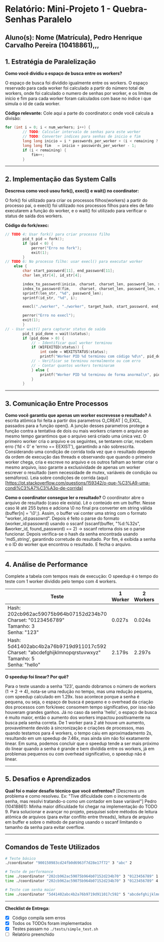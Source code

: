 # Relatório: Mini-Projeto 1 - Quebra-Senhas Paralelo

**Aluno(s):** Nome (Matrícula), Pedro Henrique Carvalho Pereira (10418861),,,  
---

## 1. Estratégia de Paralelização


**Como você dividiu o espaço de busca entre os workers?**

O espaço de busca foi dividido igualmente entre os workers. O espaço reservado para cada worker foi calculado a partir do número total de workers, onde foi calculado o numero de senhas por worker, e os limites de início e fim para cada worker foram calculados com base no índice i que simula o id de cada worker.

**Código relevante:** Cole aqui a parte do coordinator.c onde você calcula a divisão:
```c
for (int i = 0; i < num_workers; i++) {
        // TODO: Calcular intervalo de senhas para este worker
        // TODO: Converter indices para senhas de inicio e fim
        long long inicio = i * passwords_per_worker + (i < remaining ? i : remaining);
        long long fim   = inicio + passwords_per_worker - 1;
        if (i < remaining) {
            fim++;
        }
```

---

## 2. Implementação das System Calls

**Descreva como você usou fork(), execl() e wait() no coordinator:**

O fork() foi utilizado para criar os processos filhos(workers) a partir do processo pai, o execl() foi utilizado nos processos filhos para eles de fato executarem a função do worker, e o wait() foi utilizado para verificar o status de saída dos workers.

**Código do fork/exec:**
```c
// TODO 4: Usar fork() para criar processo filho
        pid_t pid = fork();
        if (pid < 0) {
            perror("Erro no fork");
            exit(1);
        }
// TODO 6: No processo filho: usar execl() para executar worker
	else {
        char start_password[11], end_password[11];
        char len_str[4], id_str[4];

        index_to_password(inicio, charset, charset_len, password_len, start_password);
        index_to_password(fim,    charset, charset_len, password_len, end_password);
        sprintf(len_str, "%d", password_len);
        sprintf(id_str, "%d", i);

        execl("./worker", "./worker", target_hash, start_password, end_password, charset, len_str, id_str, (char *)NULL);

        perror("Erro no execl");
        exit(1);
        }
// - Usar wait() para capturar status de saída
        pid_t pid_done = wait(&status);
        if (pid_done > 0) {
			// - Identificar qual worker terminou
            if (WIFEXITED(status)) {
                int code = WEXITSTATUS(status);
                printf("Worker PID %d terminou com código %d\n", pid_done, code);
			// - Verificar se terminou normalmente ou com erro
			// - Contar quantos workers terminaram
            } else {
                printf("Worker PID %d terminou de forma anormal\n", pid_done);
            }
        }
```

---

## 3. Comunicação Entre Processos

**Como você garantiu que apenas um worker escrevesse o resultado?**
A escrita atômica foi feita a partir dos parametros O_CREAT | O_EXCL, passados para a função open(). A junção desses parametros protege a função contra a tentativa de dois ou mais workers criarem o arquivo ao mesmo tempo garantimos que o arquivo será criado uma única vez. 
O primeiro worker cria o arquivo e os seguintes, se tentarem criar, recebem erro ('fd < 0' e 'errno == EEXIST'), garantindo a não sobrescrita. 
Considerando uma condição de corrida toda vez que o resultado depende da ordem de execução das threads e observando que quando o primeiro worker chega, cria e escreve no arquivo e os outros falham ao tentar criar o mesmo arquivo, isso garante a exclusividade de apenas um worker escrever o resultado (sem necessidade de mutex, variáveis de condição ou semáforos). 
Leia sobre condições de corrida (aqui)[https://pt.stackoverflow.com/questions/159342/o-que-%C3%A9-uma-condi%C3%A7%C3%A3o-de-corrida]

**Como o coordinator consegue ler o resultado?**
O coordinator abre o arquivo de resultado (caso ele exista). 
Lê o conteúdo em um buffer. Nesse caso lê até 255 bytes e adciona \0 no final pra converter em string válida (buffer[n] = '\0';). Assim, o buffer vai conter uma string com o formato "worker_id:passowrd".
Depois é feito o parse do formato (worker_id:passowrd) usando o sscanf (sscanf(buffer, "%d:%32s", &worker_id, found_password) == 2) -> sscanf retorna dois se o parse funcionar. 
Depois verifica-se o hash da senha encontrada usando 'md5_string', garantindo corretude do resultado. 
Por fim, é exibida a senha e o ID do worker que encontrou o resultado. E fecha o arquivo.

---

## 4. Análise de Performance
Complete a tabela com tempos reais de execução:
O speedup é o tempo do teste com 1 worker dividido pelo tempo com 4 workers.

| Teste | 1 Worker | 2 Workers | 4 Workers | Speedup (4w) |
|-------|----------|-----------|-----------|--------------|
| Hash: 202cb962ac59075b964b07152d234b70<br>Charset: "0123456789"<br>Tamanho: 3<br>Senha: "123" | 0.027s | 0.024s | 0.021s | 1.29x |
| Hash: 5d41402abc4b2a76b9719d911017c592<br>Charset: "abcdefghijklmnopqrstuvwxyz"<br>Tamanho: 5<br>Senha: "hello" | 2.179s | 2.297s | 0.292s | 7.46x |

**O speedup foi linear? Por quê?**

Para o teste usando a senha '123', quando dobramos o número de workers (1 -> 2 -> 4), nota-se uma redução no tempo, mas uma redução pequena, com speedup calculado em 1.29x. Isso acontece porque a senha é pequena, ou seja, o espaço de busca é pequeno e o overhead da criação dos processos com fork/exec consomem tempo significativo, por isso não houveram grandes ganhos.
Já no caso da senha 'hello', o espaço de busca é muito maior, então o aumento dos workers impactou positivamente na busca pela senha correta. De 1 worker para 2 até houve um aumento, provavelmente devido à sincronização e criações de processos, mas quando testamos para 4 workers, o tempo caiu em aproximadamento 2s, resultando em um speedup de 7.46x, mas ainda sim não foi exatamente linear.
Em suma, podemos concluir que o speedup tende a ser mais próximo do linear quando a senha é grande e bem dividida entre os workers, já em problemas pequenos ou com overhead significativo, o speedup não é linear.

---

## 5. Desafios e Aprendizados
**Qual foi o maior desafio técnico que você enfrentou?**
[Descreva um problema e como resolveu. Ex: "Tive dificuldade com o incremento de senha, mas resolvi tratando-o como um contador em base variável"]
Pedro (10418861): Minha maior dificuldade foi chegar na implementação do TODO 9. Para solucionar e avançar no projeto, pesquisei sobre métodos de leitura atômica de arquivos (para evitar conflito entre threads), leitura de arquivo em buffer e sobre o método de parsing usando o sscanf limitando o tamanho da senha para evitar overflow.

---

## Comandos de Teste Utilizados

```bash
# Teste básico
./coordinator "900150983cd24fb0d6963f7d28e17f72" 3 "abc" 2

# Teste de performance
time ./coordinator "202cb962ac59075b964b07152d234b70" 3 "0123456789" 1
time ./coordinator "202cb962ac59075b964b07152d234b70" 3 "0123456789" 4

# Teste com senha maior
time ./coordinator "5d41402abc4b2a76b9719d911017c592" 5 "abcdefghijklmnopqrstuvwxyz" 4
```
---

**Checklist de Entrega:**
- [X] Código compila sem erros
- [X] Todos os TODOs foram implementados
- [X] Testes passam no `./tests/simple_test.sh`
- [ ] Relatório preenchido
